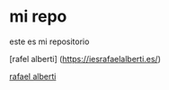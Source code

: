 # mi repo

este es mi repositorio


[rafel alberti] (https://iesrafaelalberti.es/)

[rafael alberti](https://www.google.com/imgres?q=rafael%20alberti%20cadiz&imgurl=https%3A%2F%2Fiesrafaelalberti.es%2Fwp-content%2Fuploads%2F2020%2F08%2Flogo.png&imgrefurl=https%3A%2F%2Fiesrafaelalberti.es%2F&docid=YQ9AucTSsxNXdM&tbnid=3hNliCcEp_c6aM&vet=12ahUKEwin3PapneGIAxVoRKQEHQOJLbsQM3oECBcQAA..i&w=1048&h=1000&hcb=2&ved=2ahUKEwin3PapneGIAxVoRKQEHQOJLbsQM3oECBcQAA) 
